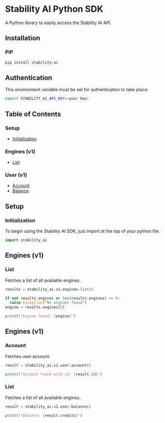 # Stability AI Python SDK

A Python library to easily access the Stability AI API.

## Installation

### PIP
```bash
pip install stability-ai
```

## Authentication
This environment variable must be set for authentication to take place.
```bash
export STABILITY_AI_API_KEY=<your key>
```

## Table of Contents

### Setup
- [Initialization](#initialization)

### Engines (v1)
- [List](#list)

### User (v1)
- [Account](#account)
- [Balance](#balance)

## Setup

### Initialization
To begin using the Stability AI SDK, just import at the top of your python file.
```python
import stability_ai
```

## Engines (v1)

### List
Fetches a list of all available engines.

```python
results = stability_ai.v1.engines.list()

if not results.engines or len(results.engines) == 0:
  raise Exception("No engines found")
engine = results.engines[0]

print(f"Engine found: {engine}")
```

## Engines (v1)

### Account
Fetches user account.

```python
result = stability_ai.v1.user.account()

print(f"Account found with id: {result.id}")
```

### List
Fetches a list of all available engines.

```python
result = stability_ai.v1.user.balance()

print(f"Balance: {result.credits}")
```